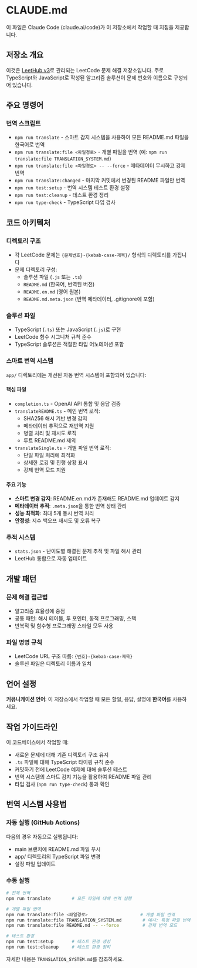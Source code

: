 # CLAUDE.md

이 파일은 Claude Code (claude.ai/code)가 이 저장소에서 작업할 때 지침을 제공합니다.

## 저장소 개요

이것은 [LeetHub v3](https://github.com/raphaelheinz/LeetHub-3.0)로 관리되는 LeetCode 문제 해결 저장소입니다. 주로 TypeScript와 JavaScript로 작성된 알고리즘 솔루션이 문제 번호와 이름으로 구성되어 있습니다.

## 주요 명령어

### 번역 스크립트
- `npm run translate` - 스마트 감지 시스템을 사용하여 모든 README.md 파일을 한국어로 번역
- `npm run translate:file <파일경로>` - 개별 파일을 번역 (예: `npm run translate:file TRANSLATION_SYSTEM.md`)
- `npm run translate:file <파일경로> -- --force` - 메타데이터 무시하고 강제 번역
- `npm run translate:changed` - 마지막 커밋에서 변경된 README 파일만 번역
- `npm run test:setup` - 번역 시스템 테스트 환경 설정
- `npm run test:cleanup` - 테스트 환경 정리
- `npm run type-check` - TypeScript 타입 검사

## 코드 아키텍처

### 디렉토리 구조
- 각 LeetCode 문제는 `{문제번호}-{kebab-case-제목}/` 형식의 디렉토리를 가집니다
- 문제 디렉토리 구성:
  - 솔루션 파일 (`.js` 또는 `.ts`)
  - `README.md` (한국어, 번역된 버전)
  - `README.en.md` (영어 원본)
  - `README.md.meta.json` (번역 메타데이터, .gitignore에 포함)

### 솔루션 파일
- TypeScript (`.ts`) 또는 JavaScript (`.js`)로 구현
- LeetCode 함수 시그니처 규칙 준수
- TypeScript 솔루션은 적절한 타입 어노테이션 포함

### 스마트 번역 시스템
`app/` 디렉토리에는 개선된 자동 번역 시스템이 포함되어 있습니다:

#### 핵심 파일
- `completion.ts` - OpenAI API 통합 및 응답 검증
- `translateREADME.ts` - 메인 번역 로직:
  - SHA256 해시 기반 변경 감지
  - 메타데이터 추적으로 재번역 지원
  - 병렬 처리 및 재시도 로직
  - 루트 README.md 제외
- `translateSingle.ts` - 개별 파일 번역 로직:
  - 단일 파일 처리에 최적화
  - 상세한 로깅 및 진행 상황 표시
  - 강제 번역 모드 지원

#### 주요 기능
- **스마트 변경 감지**: README.en.md가 존재해도 README.md 업데이트 감지
- **메타데이터 추적**: `.meta.json`을 통한 번역 상태 관리
- **성능 최적화**: 최대 5개 동시 번역 처리
- **안정성**: 지수 백오프 재시도 및 오류 복구

### 추적 시스템
- `stats.json` - 난이도별 해결된 문제 추적 및 파일 해시 관리
- LeetHub 통합으로 자동 업데이트

## 개발 패턴

### 문제 해결 접근법
- 알고리즘 효율성에 중점
- 공통 패턴: 해시 테이블, 투 포인터, 동적 프로그래밍, 스택
- 반복적 및 함수형 프로그래밍 스타일 모두 사용

### 파일 명명 규칙
- LeetCode URL 구조 따름: `{번호}-{kebab-case-제목}`
- 솔루션 파일은 디렉토리 이름과 일치

## 언어 설정

**커뮤니케이션 언어**: 이 저장소에서 작업할 때 모든 할일, 응답, 설명에 **한국어**를 사용하세요.

## 작업 가이드라인

이 코드베이스에서 작업할 때:
- 새로운 문제에 대해 기존 디렉토리 구조 유지
- `.ts` 파일에 대해 TypeScript 타이핑 규칙 준수
- 커밋하기 전에 LeetCode 예제에 대해 솔루션 테스트
- 번역 시스템의 스마트 감지 기능을 활용하여 README 파일 관리
- 타입 검사 (`npm run type-check`) 통과 확인

## 번역 시스템 사용법

### 자동 실행 (GitHub Actions)
다음의 경우 자동으로 실행됩니다:
- main 브랜치에 README.md 파일 푸시
- app/ 디렉토리의 TypeScript 파일 변경
- 설정 파일 업데이트

### 수동 실행
```bash
# 전체 번역
npm run translate        # 모든 파일에 대해 번역 실행

# 개별 파일 번역
npm run translate:file <파일경로>                    # 개별 파일 번역
npm run translate:file TRANSLATION_SYSTEM.md        # 예시: 특정 파일 번역
npm run translate:file README.md -- --force         # 강제 번역 모드

# 테스트 환경
npm run test:setup       # 테스트 환경 생성
npm run test:cleanup     # 테스트 환경 정리
```

자세한 내용은 `TRANSLATION_SYSTEM.md`를 참조하세요.